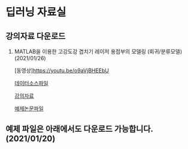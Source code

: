 # 딥러닝 자료실

## 강의자료 다운로드

1. MATLAB을 이용한 고강도강 겹치기 레이저 용접부의 모델링 (회귀/분류모델) (2021/01/26)

    [동영상]<https://youtu.be/o9aVjBHEEbU>
  
    [데이터소스파일](https://github.com/deepjoining/lec/lec1/all_data.xlsx)
  
    [강의자료](https://github.com/deepjoining/lec/lec1/slide1.pdf)
  
    [예제논문파일](https://github.com/deepjoining/lec/lec1/paper1.pdf) 
    




    
    
    

## 예제 파일은 아래에서도 다운로드 가능합니다. (2021/01/20)
